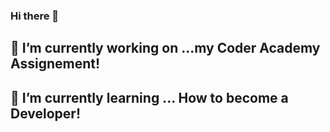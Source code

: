 ### Hi there 👋
## 🔭 I’m currently working on ...my Coder Academy Assignement!
## 🌱 I’m currently learning ... How to become a Developer!

<!--
**AaronNovakDevelopements/AaronNovakDevelopements** is a ✨ _special_ ✨ repository because its `README.md` (this file) appears on your GitHub profile.

Here are some ideas to get you started:

- 🔭 I’m currently working on ...
- 🌱 I’m currently learning ...
- 👯 I’m looking to collaborate on ...
- 🤔 I’m looking for help with ...
- 💬 Ask me about ...
- 📫 How to reach me: ...
- 😄 Pronouns: ...
- ⚡ Fun fact: ...
-->
